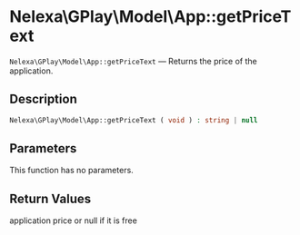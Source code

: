 # Nelexa\GPlay\Model\App::getPriceText
`Nelexa\GPlay\Model\App::getPriceText` — Returns the price of the application.

## Description
```php
Nelexa\GPlay\Model\App::getPriceText ( void ) : string | null
```

## Parameters
This function has no parameters.

## Return Values
application price or null if it is free

